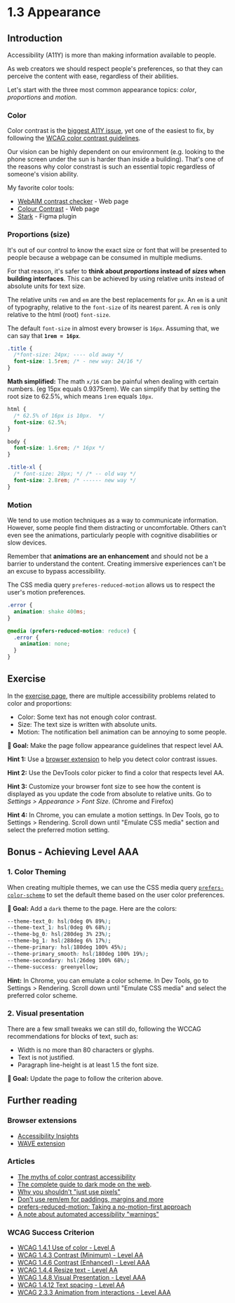 # 1.3 Appearance

## Introduction

Accessibility (A11Y) is more than making information available to people.

As web creators we should respect people's preferences, so that they can perceive the content with ease, regardless of their abilities.

Let's start with the three most common appearance topics: _color_, _proportions_ and _motion_.

### Color

Color contrast is the [biggest A11Y issue](https://webaim.org/projects/million/#wcag), yet one of the easiest to fix, by following the [WCAG color contrast guidelines](https://webaim.org/articles/contrast/).

Our vision can be highly dependent on our environment (e.g. looking to the phone screen under the sun is harder than inside a building). That's one of the reasons why color constrast is such an essential topic regardless of someone's vision ability.

My favorite color tools:

- [WebAIM contrast checker](https://webaim.org/resources/contrastchecker/) - Web page
- [Colour Contrast](https://colourcontrast.cc/) - Web page
- [Stark](https://www.getstark.co/) - Figma plugin

### Proportions (size)

It's out of our control to know the exact size or font that will be presented to people because a webpage can be consumed in multiple mediums.

For that reason, it's safer to **think about _proportions_ instead of _sizes_ when building interfaces**. This can be achieved by using relative units instead of absolute units for text size.

The relative units `rem` and `em` are the best replacements for `px`. An `em` is a unit of typography, relative to the `font-size` of its nearest parent. A `rem` is only relative to the html (root) `font-size`.

The default `font-size` in almost every browser is `16px`. Assuming that, we can say that **`1rem = 16px`**.

```css
.title {
  /*font-size: 24px; ---- old away */
  font-size: 1.5rem; /* - new way: 24/16 */
}
```

**Math simplified:** The math `x/16` can be painful when dealing with certain numbers. (eg 15px equals 0.9375rem). We can simplify that by setting the root size to 62.5%, which means `1rem` equals `10px`.

```css
html {
  /* 62.5% of 16px is 10px.  */
  font-size: 62.5%;
}

body {
  font-size: 1.6rem; /* 16px */
}

.title-xl {
  /* font-size: 28px; */ /* -- old way */
  font-size: 2.8rem; /* ------ new way */
}
```

### Motion

We tend to use motion techniques as a way to communicate information. However, some people find them distracting or uncomfortable. Others can't even see the animations, particularly people with cognitive disabilities or slow devices.

Remember that **animations are an enhancement** and should not be a barrier to understand the content. Creating immersive experiences can't be an excuse to bypass accessibility.

The CSS media query `preferes-reduced-motion` allows us to respect the user's motion preferences.

```css
.error {
  animation: shake 400ms;
}

@media (prefers-reduced-motion: reduce) {
  .error {
    animation: none;
  }
}
```

## Exercise

In the <a href="../exercises/1.3.html" target="_blank">exercise page</a>, there are multiple accessibility problems related to color and proportions:

- Color: Some text has not enough color contrast.
- Size: The text size is written with absolute units.
- Motion: The notification bell animation can be annoying to some people.

**🎯 Goal:** Make the page follow appearance guidelines that respect level AA.

**Hint 1:** Use a [browser extension](#extensions) to help you detect color contrast issues.

**Hint 2:** Use the DevTools color picker to find a color that respects level AA.

**Hint 3:** Customize your browser font size to see how the content is displayed as you update the code from absolute to relative units. Go to _Settings > Appearance > Font Size_. (Chrome and Firefox)

**Hint 4:** In Chrome, you can emulate a motion settings. In Dev Tools, go to Settings > Rendering. Scroll down until "Emulate CSS media" section and select the preferred motion setting.

<div></div>

## Bonus - Achieving Level AAA

### 1. Color Theming

When creating multiple themes, we can use the CSS media query [`prefers-color-scheme`](https://developer.mozilla.org/en-US/docs/Web/CSS/@media/prefers-color-scheme) to set the default theme based on the user color preferences.

**🎯 Goal:** Add a `dark` theme to the page. Here are the colors:

```css
--theme-text_0: hsl(0deg 0% 89%);
--theme-text_1: hsl(0deg 0% 68%);
--theme-bg_0: hsl(280deg 3% 23%);
--theme-bg_1: hsl(288deg 6% 17%);
--theme-primary: hsl(180deg 100% 45%);
--theme-primary_smooth: hsl(180deg 100% 19%);
--theme-secondary: hsl(26deg 100% 68%);
--theme-success: greenyellow;
```

**Hint:** In Chrome, you can emulate a color scheme. In Dev Tools, go to Settings > Rendering. Scroll down until "Emulate CSS media" and select the preferred color scheme.

### 2. Visual presentation

There are a few small tweaks we can still do, following the WCCAG recommendations for blocks of text, such as:

- Width is no more than 80 characters or glyphs.
- Text is not justified.
- Paragraph line-height is at least 1.5 the font size.

**🎯 Goal:** Update the page to follow the criterion above.

## Further reading

### Browser extensions

- [Accessibility Insights](https://accessibilityinsights.io/)
- [WAVE extension](https://wave.webaim.org/extension/)

### Articles

- [The myths of color contrast accessibility](https://uxmovement.com/buttons/the-myths-of-color-contrast-accessibility/)
- [The complete guide to dark mode on the web](https://css-tricks.com/a-complete-guide-to-dark-mode-on-the-web/).
- [Why you shouldn't "just use pixels"](https://engageinteractive.co.uk/blog/em-vs-rem-vs-px)
- [Don’t use rem/em for paddings, margins and more](https://blog.usejournal.com/dont-use-rem-em-for-paddings-margins-and-more-94e19026b000)
- [prefers-reduced-motion: Taking a no-motion-first approach](https://tatianamac.com/posts/prefers-reduced-motion/)
- [A note about automated accessibility "warnings"](https://www.scottohara.me/blog/2019/03/26/a-warning-about-warnings.html)

### WCAG Success Criterion

- [WCAG 1.4.1 Use of color - Level A](https://www.w3.org/TR/WCAG21/#use-of-color)
- [WCAG 1.4.3 Contrast (Minimum) - Level AA](https://www.w3.org/TR/WCAG21/#contrast-minimum)
- [WCAG 1.4.6 Contrast (Enhanced) - Level AAA](https://www.w3.org/TR/WCAG21/#contrast-enhanced)
- [WCAG 1.4.4 Resize text - Level AA](https://www.w3.org/TR/WCAG21/#resize-text)
- [WCAG 1.4.8 Visual Presentation - Level AAA](https://www.w3.org/TR/WCAG21/#visual-presentation)
- [WCAG 1.4.12 Text spacing - Level AA](https://www.w3.org/TR/WCAG21/#text-spacing)
- [WCAG 2.3.3 Animation from interactions - Level AAA](https://www.w3.org/TR/WCAG21/#animation-from-interactions)
